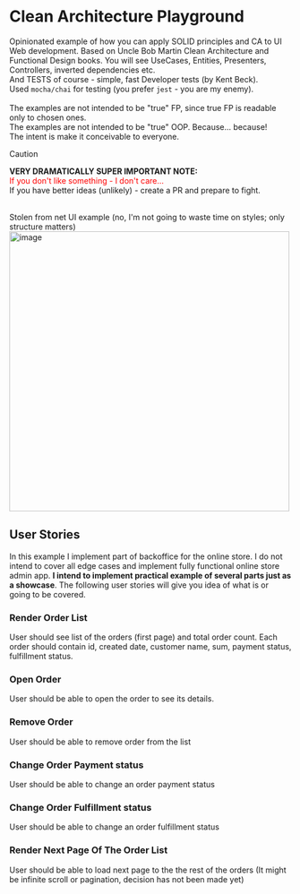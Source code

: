# Clean Architecture Playground
Opinionated example of how you can apply SOLID principles and CA to UI Web development. Based on Uncle Bob Martin Clean Architecture and Functional Design books.
You will see UseCases, Entities, Presenters, Controllers, inverted dependencies etc.
<br>
And TESTS of course - simple, fast Developer tests (by Kent Beck).
<br>
Used `mocha/chai` for testing (you prefer `jest` - you are my enemy). 
<br>
<br>
The examples are not intended to be "true" FP, since true FP is readable only to chosen ones.
<br>
The examples are not intended to be "true" OOP. Because... because!
<br>
The intent is make it conceivable to everyone.

>[!CAUTION]
>**VERY DRAMATICALLY SUPER IMPORTANT NOTE:**
><br>
><span style="color:red">If you don't like something - I don't care...</span>
><br>
>If you have better ideas (unlikely) - create a PR and prepare to fight.

<br>
Stolen from net UI example (no, I'm not going to waste time on styles; only structure matters)
<img width="500" alt="image" src="https://github.com/user-attachments/assets/dc21ed21-7b9e-4e13-933c-b7f7001e9f23" />


## User Stories
In this example I implement part of backoffice for the online store. I do not intend to cover all edge cases and implement fully functional online store admin app. <b>I intend to implement practical example of several parts just as a showcase</b>. The following user stories will give you idea of what is or going to be covered.

### Render Order List
User should see list of the orders (first page) and total order count. Each order should contain id, created date, customer name, sum, payment status, fulfillment status.

### Open Order
User should be able to open the order to see its details.

### Remove Order
User should be able to remove order from the list

### Change Order Payment status
User should be able to change an order payment status

### Change Order Fulfillment status
User should be able to change an order fulfillment status

### Render Next Page Of The Order List
User should be able to load next page to the the rest of the orders (It might be infinite scroll or pagination, decision has not been made yet)
